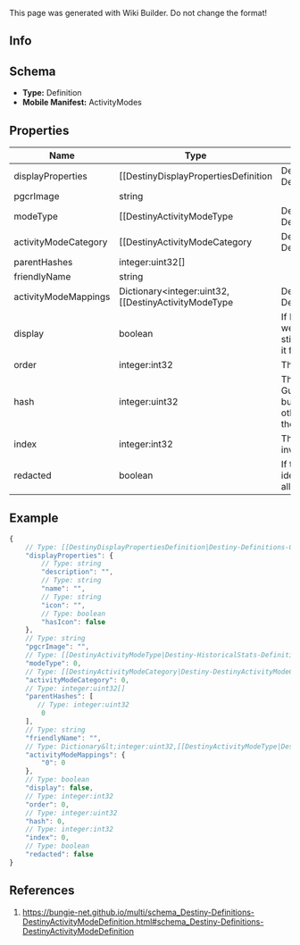 <span class="wiki-builder">This page was generated with Wiki Builder. Do not change the format!</span>

## Info

## Schema
* **Type:** Definition
* **Mobile Manifest:** ActivityModes

## Properties
Name | Type | Description
---- | ---- | -----------
displayProperties | [[DestinyDisplayPropertiesDefinition|Destiny-Definitions-Common-DestinyDisplayPropertiesDefinition]]:Definition | 
pgcrImage | string | 
modeType | [[DestinyActivityModeType|Destiny-HistoricalStats-Definitions-DestinyActivityModeType]]:Enum | 
activityModeCategory | [[DestinyActivityModeCategory|Destiny-DestinyActivityModeCategory]]:Enum | 
parentHashes | integer:uint32[] | 
friendlyName | string | 
activityModeMappings | Dictionary&lt;integer:uint32,[[DestinyActivityModeType|Destiny-HistoricalStats-Definitions-DestinyActivityModeType]]:Enum&gt; | 
display | boolean | If FALSE, we want to ignore this type when we're showing activity modes in BNet UI.  It will still be returned in case3rd parties want to use it for any purpose.
order | integer:int32 | The relative ordering of activity modes.
hash | integer:uint32 | The unique identifier for this entity.  Guaranteed to be unique for the type of entity, but not globally. When entities refer to each other in Destiny content, it is this hash that they are referring to.
index | integer:int32 | The index of the entity as it was found in the investment tables.
redacted | boolean | If this is true, then there is an entity with this identifier/type combination, but BNet isnot yet allowed to show it.  Sorry!

## Example
```javascript
{
    // Type: [[DestinyDisplayPropertiesDefinition|Destiny-Definitions-Common-DestinyDisplayPropertiesDefinition]]:Definition
    "displayProperties": {
        // Type: string
        "description": "",
        // Type: string
        "name": "",
        // Type: string
        "icon": "",
        // Type: boolean
        "hasIcon": false
    },
    // Type: string
    "pgcrImage": "",
    // Type: [[DestinyActivityModeType|Destiny-HistoricalStats-Definitions-DestinyActivityModeType]]:Enum
    "modeType": 0,
    // Type: [[DestinyActivityModeCategory|Destiny-DestinyActivityModeCategory]]:Enum
    "activityModeCategory": 0,
    // Type: integer:uint32[]
    "parentHashes": [
       // Type: integer:uint32
        0
    ],
    // Type: string
    "friendlyName": "",
    // Type: Dictionary&lt;integer:uint32,[[DestinyActivityModeType|Destiny-HistoricalStats-Definitions-DestinyActivityModeType]]:Enum&gt;
    "activityModeMappings": {
        "0": 0
    },
    // Type: boolean
    "display": false,
    // Type: integer:int32
    "order": 0,
    // Type: integer:uint32
    "hash": 0,
    // Type: integer:int32
    "index": 0,
    // Type: boolean
    "redacted": false
}

```

## References
1. https://bungie-net.github.io/multi/schema_Destiny-Definitions-DestinyActivityModeDefinition.html#schema_Destiny-Definitions-DestinyActivityModeDefinition

